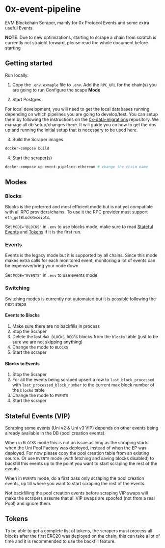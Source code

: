 # 0x-event-pipeline

EVM Blockchain Scraper, mainly for 0x Protocol Events and some extra useful Events.

**NOTE**: Due to new optimizations, starting to scrape a chain from scratch is currently not straight forward, please read the whole document before starting

## Getting started

Run locally:

1. Copy the `.env.exmaple` file to `.env`.
Add the `RPC_URL` for the chain(s) you are going to run
Configure the scape **Mode**

2. Start Postgres

For local development, you will need to get the local databases running depending on which pipelines you are going to develop/test.
You can setup them by following the instructions on the [0x-data-migrations](https://github.com/0xProject/0x-data-migrations) repository. We manage all db setup/changes there.
It will guide you on how to get the dbs up and running the initial setup that is necessary to be used here.

3. Build the Scraper images

```sh
docker-compose build
```

4. Start the scraper(s)

```sh
docker-compose up event-pipeline-ethereum # change the chain name
```

## Modes
### Blocks
Blocks is the preferred and most efficient mode but is not yet compatible with all RPC providers/chains. To use it the RPC provider must support `eth_getBlockReceipts`.

Set `MODE="BLOCKS"` in `.env` to use blocks mode, make sure to read [Stateful Events](#StatefullEvents) and [Tokens](#Tokens) if it is the first run.

### Events
Events is the legacy mode but it is supported by all chains. Since this mode makes extra calls for each monitored event, monitoring a lot of events can be expensive/bring your node down.

Set `MODE="EVENTS"` in `.env` to use events mode.

### Switching
Switching modes is currently not automated but it is possible following the next steps

#### Events to Blocks
1. Make sure there are no backfills in process
2. Stop the Scraper
3. Delete the last `MAX_BLOCKS_REORG` blocks from the `blocks` table (just to be sure we are not skipping anything)
4. Change the mode to `BLOCKS`
5. Start the scraper


#### Blocks to Events
1. Stop the Scraper
2. For all the events being scraped upsert a row to `last_block_processed` with `last_processed_block_number` to the current max block number of the `blocks` table
3. Change the mode to `EVENTS`
4. Start the scraper


## Stateful Events (VIP)
Scraping some events (Uni v2 & Uni v3 VIP) depends on other events being already available in the DB (pool creation events).

When in `BLOCKS` mode this is not an issue as long as the scraping starts when the Uni Pool Factory was deployed, instead of when the EP was deployed. For now please copy the pool creation table from an existing source. Or use `EVENTS` mode (with fetching and saving blocks disabled) to backfill this events up to the point you want to start scraping the rest of the events.

When in `EVENTS` mode, do a first pass only scraping the pool creation events, up till where you want to start scraping the rest of the events.

Not backfilling the pool creation events before scraping VIP swaps will make the scrapers assume that all VIP swaps are spoofed (not from a real Pool) and ignore them.


## Tokens
To be able to get a complete list of tokens, the scrapers must process all blocks after the first ERC20 was deployed on the chain, this can take a lot of time and it is recommended to use the backfill feature.

